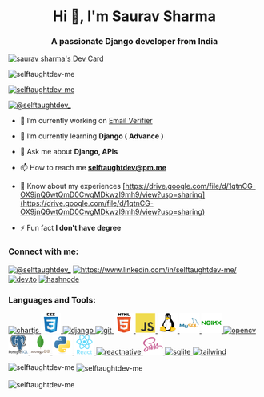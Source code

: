 <h1 align="center">Hi 👋, I'm Saurav Sharma</h1>
<h3 align="center">A passionate Django developer from India</h3>

<a href="https://app.daily.dev/sauravsharma"><img src="https://api.daily.dev/devcards/4e03763856514e05aec22380584985ad.png?r=qxz" width="400" alt="saurav sharma's Dev Card"/></a>

<p align="left"> <img src="https://komarev.com/ghpvc/?username=selftaughtdev-me&label=Profile%20views&color=0e75b6&style=flat" alt="selftaughtdev-me" /> </p>

<p align="left"> <a href="https://github.com/ryo-ma/github-profile-trophy"><img src="https://github-profile-trophy.vercel.app/?username=selftaughtdev-me" alt="selftaughtdev-me" /></a> </p>

<p align="left"> <a href="https://twitter.com/selftaughtdev_" target="blank"><img src="https://img.shields.io/twitter/follow/selftaughtdev_?logo=twitter&style=for-the-badge" alt="@selftaughtdev_" /></a> </p>

- 🔭 I’m currently working on [Email Verifier](https://emailverifier.co/)

- 🌱 I’m currently learning **Django ( Advance )**

- 💬 Ask me about **Django, APIs**

- 📫 How to reach me **selftaughtdev@pm.me**

- 📄 Know about my experiences [https://drive.google.com/file/d/1qtnCG-OX9jnQ6wtQmD0CwgMDkwzl9mh9/view?usp=sharing](https://drive.google.com/file/d/1qtnCG-OX9jnQ6wtQmD0CwgMDkwzl9mh9/view?usp=sharing)

- ⚡ Fun fact **I don't have degree**

<h3 align="left">Connect with me:</h3>
<p align="left">
<a href="https://twitter.com/@selftaughtdev_" target="blank"><img align="center" src="https://raw.githubusercontent.com/rahuldkjain/github-profile-readme-generator/master/src/images/icons/Social/twitter.svg" alt="@selftaughtdev_" height="30" width="40" /></a>
<a href="https://linkedin.com/in/selftaughtdev-me/" target="blank"><img align="center" src="https://raw.githubusercontent.com/rahuldkjain/github-profile-readme-generator/master/src/images/icons/Social/linked-in-alt.svg" alt="https://www.linkedin.com/in/selftaughtdev-me/" height="30" width="40" /></a>
<a href="https://dev.to/selftaughtdev" target="blank"><img align="center" src="https://dev-to-uploads.s3.amazonaws.com/uploads/logos/resized_logo_UQww2soKuUsjaOGNB38o.png" alt="dev.to" height="30" width="40" /></a>
  <a href="https://hashnode.com/@selftaughtdev" target="blank"><img align="center" src="https://cdn.svarun.dev/common/hashnode/icon.png" alt="hashnode" height="30" width="40" /></a>
</p>

<h3 align="left">Languages and Tools:</h3>
<p align="left"> <a href="https://www.chartjs.org" target="_blank" rel="noreferrer"> <img src="https://www.chartjs.org/media/logo-title.svg" alt="chartjs" width="40" height="40"/> </a> <a href="https://www.w3schools.com/css/" target="_blank" rel="noreferrer"> <img src="https://raw.githubusercontent.com/devicons/devicon/master/icons/css3/css3-original-wordmark.svg" alt="css3" width="40" height="40"/> </a> <a href="https://www.djangoproject.com/" target="_blank" rel="noreferrer"> <img src="https://cdn.worldvectorlogo.com/logos/django.svg" alt="django" width="40" height="40"/> </a> <a href="https://git-scm.com/" target="_blank" rel="noreferrer"> <img src="https://www.vectorlogo.zone/logos/git-scm/git-scm-icon.svg" alt="git" width="40" height="40"/> </a> <a href="https://www.w3.org/html/" target="_blank" rel="noreferrer"> <img src="https://raw.githubusercontent.com/devicons/devicon/master/icons/html5/html5-original-wordmark.svg" alt="html5" width="40" height="40"/> </a> <a href="https://developer.mozilla.org/en-US/docs/Web/JavaScript" target="_blank" rel="noreferrer"> <img src="https://raw.githubusercontent.com/devicons/devicon/master/icons/javascript/javascript-original.svg" alt="javascript" width="40" height="40"/> </a> <a href="https://www.linux.org/" target="_blank" rel="noreferrer"> <img src="https://raw.githubusercontent.com/devicons/devicon/master/icons/linux/linux-original.svg" alt="linux" width="40" height="40"/> </a> <a href="https://www.mysql.com/" target="_blank" rel="noreferrer"> <img src="https://raw.githubusercontent.com/devicons/devicon/master/icons/mysql/mysql-original-wordmark.svg" alt="mysql" width="40" height="40"/> </a> <a href="https://www.nginx.com" target="_blank" rel="noreferrer"> <img src="https://raw.githubusercontent.com/devicons/devicon/master/icons/nginx/nginx-original.svg" alt="nginx" width="40" height="40"/> </a> <a href="https://opencv.org/" target="_blank" rel="noreferrer"> <img src="https://www.vectorlogo.zone/logos/opencv/opencv-icon.svg" alt="opencv" width="40" height="40"/> </a> <a href="https://www.postgresql.org" target="_blank" rel="noreferrer"> <img src="https://raw.githubusercontent.com/devicons/devicon/master/icons/postgresql/postgresql-original-wordmark.svg" alt="postgresql" width="40" height="40"/> </a><a href="https://www.mongodb.com/" target="_blank" rel="noreferrer"> <img src="https://raw.githubusercontent.com/devicons/devicon/master/icons/mongodb/mongodb-original-wordmark.svg" alt="mongodb" width="40" height="40"/> </a>  <a href="https://www.python.org" target="_blank" rel="noreferrer"> <img src="https://raw.githubusercontent.com/devicons/devicon/master/icons/python/python-original.svg" alt="python" width="40" height="40"/> </a> <a href="https://reactjs.org/" target="_blank" rel="noreferrer"> <img src="https://raw.githubusercontent.com/devicons/devicon/master/icons/react/react-original-wordmark.svg" alt="react" width="40" height="40"/> </a> <a href="https://reactnative.dev/" target="_blank" rel="noreferrer"> <img src="https://reactnative.dev/img/header_logo.svg" alt="reactnative" width="40" height="40"/> </a> <a href="https://sass-lang.com" target="_blank" rel="noreferrer"> <img src="https://raw.githubusercontent.com/devicons/devicon/master/icons/sass/sass-original.svg" alt="sass" width="40" height="40"/> </a> <a href="https://www.sqlite.org/" target="_blank" rel="noreferrer"> <img src="https://www.vectorlogo.zone/logos/sqlite/sqlite-icon.svg" alt="sqlite" width="40" height="40"/> </a> <a href="https://tailwindcss.com/" target="_blank" rel="noreferrer"> <img src="https://www.vectorlogo.zone/logos/tailwindcss/tailwindcss-icon.svg" alt="tailwind" width="40" height="40"/> </a> </p>

<p><img align="left" src="https://github-readme-stats.vercel.app/api/top-langs?username=selftaughtdev-me&show_icons=true&locale=en&layout=compact" alt="selftaughtdev-me" /></p>

<p>&nbsp;<img align="center" src="https://github-readme-stats.vercel.app/api?username=selftaughtdev-me&show_icons=true&locale=en" alt="selftaughtdev-me" /></p>

<p><img align="center" src="https://github-readme-streak-stats.herokuapp.com/?user=selftaughtdev-me&" alt="selftaughtdev-me" /></p>
